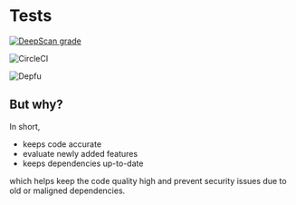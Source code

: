 # Tests

[![DeepScan grade](https://deepscan.io/api/teams/11583/projects/14477/branches/270636/badge/grade.svg)](https://deepscan.io/dashboard#view=project&tid=11583&pid=14477&bid=270636)

![CircleCI](https://img.shields.io/circleci/build/github/alexwiegmanpx/map-events?token=df2fa5d58721a5670674b82841a4c459ec94506e)

![Depfu](https://img.shields.io/depfu/alexwiegmanpx/map-events?style=plastic)

## But why?

In short,

 - keeps code accurate
 - evaluate newly added features
 - keeps dependencies up-to-date

 which helps keep the code quality high and prevent security issues due to old or maligned dependencies.